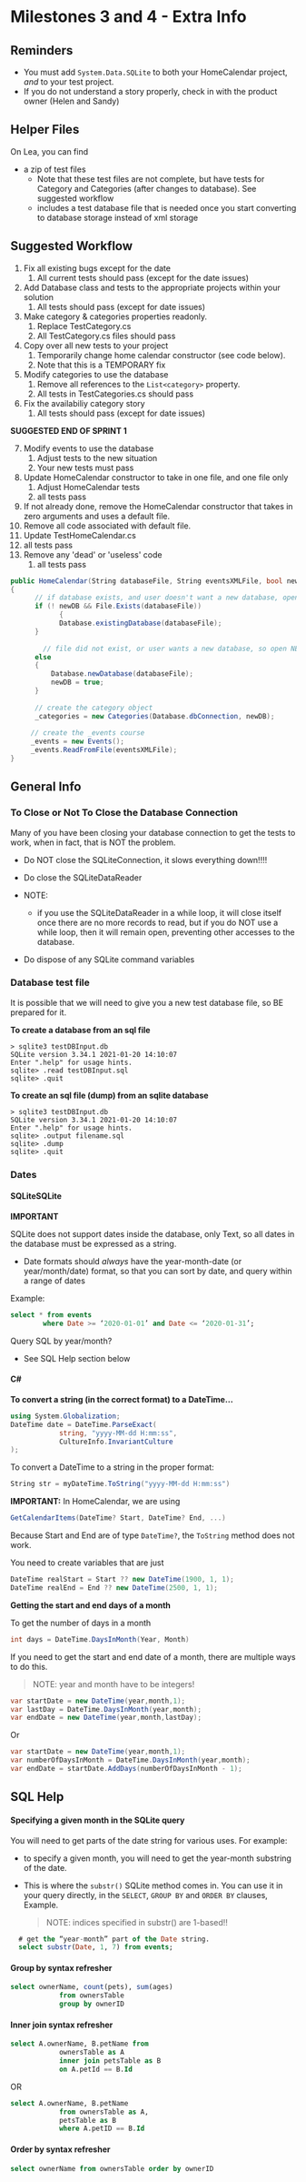 # Milestones 3 and 4 - Extra Info

## Reminders

* You must add `System.Data.SQLite` to both your HomeCalendar project, *and* to your test project.
* If you do not understand a story properly, check in with the product owner (Helen and Sandy)

## Helper Files

On Lea, you can find

* a zip of test files
  * Note that these test files are not complete, but have tests for Category and Categories (after changes to database).  See suggested workflow
  * includes a test database file that is needed once you start converting to database storage instead of xml storage

## Suggested Workflow

1. Fix all existing bugs except for the date
   1. All current tests should pass (except for the date issues)
2. Add Database class and tests to the appropriate projects within your solution
   1. All tests should pass (except for date issues)
3. Make category & categories properties readonly.
   1. Replace TestCategory.cs
   2. All TestCategory.cs files should pass
4. Copy over all new tests to your project
   1. Temporarily change home calendar constructor (see code below). 
   2. Note that this is a TEMPORARY fix
5. Modify categories to use the database
   1. Remove all references to the `List<category>` property.
   2. All tests in TestCategories.cs should pass
6. Fix the availabiliy category story
   1. All tests should pass (except for date issues)

**SUGGESTED END OF SPRINT 1**

7. Modify events to use the database
   1. Adjust tests to the new situation
   2. Your new tests must pass
9. Update HomeCalendar constructor to take in one file, and one file only
   1. Adjust HomeCalendar tests
   2. all tests pass
10. If not already done, remove the HomeCalendar constructor that takes in zero arguments and uses a default file. 
   1. Remove all code associated with default file.
   2. Update TestHomeCalendar.cs
   3. all tests pass
11. Remove any 'dead' or 'useless' code
    1. all tests pass

```csharp
public HomeCalendar(String databaseFile, String eventsXMLFile, bool newDB=false)    
{
  	  // if database exists, and user doesn't want a new database, open existing DB
      if (! newDB && File.Exists(databaseFile))
			{
      		Database.existingDatabase(databaseFile);      
      }
  
  		// file did not exist, or user wants a new database, so open NEW DB
      else
      {
          Database.newDatabase(databaseFile);
          newDB = true;
      }
  
      // create the category object
      _categories = new Categories(Database.dbConnection, newDB);
      
     // create the _events course
     _events = new Events();
     _events.ReadFromFile(eventsXMLFile);   
}
```

## General Info

### To Close or Not To Close the Database Connection

Many of you have been closing your database connection to get the tests to work, when in fact, that is NOT the problem.

* Do NOT close the SQLiteConnection, it slows everything down!!!!

* Do close the SQLiteDataReader
* NOTE:
  * if you use the SQLiteDataReader in a while loop, it will close itself once there are no more records to read, but if you do NOT use a while loop, then it will remain open, preventing other accesses to the database.
* Do dispose of any SQLite command variables

### Database test file

It is possible that we will need to give you a new test database file, so BE prepared for it.

**To create a database from an sql file**

```text
> sqlite3 testDBInput.db
SQLite version 3.34.1 2021-01-20 14:10:07
Enter ".help" for usage hints.
sqlite> .read testDBInput.sql
sqlite> .quit
```

**To create an sql file (dump) from an sqlite database**

```text
> sqlite3 testDBInput.db
SQLite version 3.34.1 2021-01-20 14:10:07
Enter ".help" for usage hints.
sqlite> .output filename.sql
sqlite> .dump
sqlite> .quit
```

### Dates

#### SQLiteSQLite

**IMPORTANT**

 SQLite does not support dates inside the database, only Text, so all dates in the database must be expressed as a string.

* Date formats should *always* have the year-month-date (or year/month/date) format, so that you can sort by date, and query within a range of dates

Example:

```sql
select * from events 
		where Date >= ‘2020-01-01’ and Date <= ‘2020-01-31’;
```

Query SQL by year/month?
* See SQL Help section below

#### C# 

**To convert a string (in the correct format) to a DateTime…**

```csharp
using System.Globalization;
DateTime date = DateTime.ParseExact(
			string, "yyyy-MM-dd H:mm:ss", 
			CultureInfo.InvariantCulture
);
```
To convert a DateTime to a string in the proper format:
```csharp
String str = myDateTime.ToString("yyyy-MM-dd H:mm:ss")
```

**IMPORTANT:**
In HomeCalendar, we are using 
```csharp
GetCalendarItems(DateTime? Start, DateTime? End, ...)
```
Because Start and End are of type `DateTime?`, the `ToString` method does not work. 

You need to create variables that are just 
```csharp
DateTime realStart = Start ?? new DateTime(1900, 1, 1);
DateTime realEnd = End ?? new DateTime(2500, 1, 1);
```

**Getting the start and end days of a month**

To get the number of days in a month

```csharp
int days = DateTime.DaysInMonth(Year, Month)
```

If you need to get the start and end date of a month, there are multiple ways to do this.

> NOTE: year and month have to be integers!

```csharp
var startDate = new DateTime(year,month,1);
var lastDay = DateTime.DaysInMonth(year,month);
var endDate = new DateTime(year,month,lastDay);
```
Or
```csharp
var startDate = new DateTime(year,month,1);
var numberOfDaysInMonth = DateTime.DaysInMonth(year,month);
var endDate = startDate.AddDays(numberOfDaysInMonth - 1);
```

## SQL Help

#### Specifying a given month in the SQLite query

You will need to get parts of the date string for various uses. For example: 

* to specify a given month, you will need to get the year-month substring of the date. 
* This is where the `substr()` SQLite method comes in. You can use it in your query directly, in the `SELECT`, `GROUP BY` and `ORDER BY` clauses, 
  Example.
  
  > NOTE: indices specified in substr() are 1-based!!
```sql
  # get the “year-month” part of the Date string.
  select substr(Date, 1, 7) from events;
```

#### Group by syntax refresher

```sql
select ownerName, count(pets), sum(ages) 
			from ownersTable 
			group by ownerID
```
#### Inner join syntax refresher

```sql
select A.ownerName, B.petName from 
			ownersTable as A 
			inner join petsTable as B 
			on A.petId == B.Id
```
OR
```sql
select A.ownerName, B.petName 
			from ownersTable as A, 
			petsTable as B 
			where A.petID == B.Id
```
#### Order by syntax refresher

```sql
select ownerName from ownersTable order by ownerID
```
